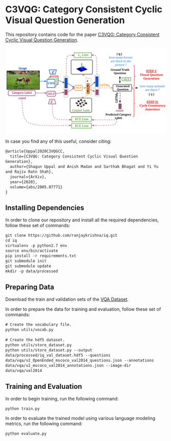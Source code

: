 # C3VQG: Category Consistent Cyclic Visual Question Generation

This repository contains code for the paper <a href="https://arxiv.org/abs/2005.07771"> C3VQG: Category Consistent Cyclic Visual Question Generation</a>.

![C3VQG Training Architecture](c3vqg_figure.png)

In case you find any of this useful, consider citing:

```
@article{Uppal2020C3VQGCC,
  title={C3VQG: Category Consistent Cyclic Visual Question Generation},
  author={Shagun Uppal and Anish Madan and Sarthak Bhagat and Yi Yu and Rajiv Ratn Shah},
  journal={ArXiv},
  year={2020},
  volume={abs/2005.07771}
}
```

## Installing Dependencies

In order to clone our repository and install all the required dependencies, follow these set of commands:

```
git clone https://github.com/ranjaykrishna/iq.git
cd iq
virtualenv -p python2.7 env
source env/bin/activate
pip install -r requirements.txt
git submodule init
git submodule update
mkdir -p data/processed
```

## Preparing Data

Download the train and validation sets of the <a href="https://visualqa.org/download.html">VQA Dataset</a>.

In order to prepare the data for training and evaluation, follow these set of commands:

```
# Create the vocabulary file.
python utils/vocab.py

# Create the hdf5 dataset.
python utils/store_dataset.py
python utils/store_dataset.py --output data/processed/iq_val_dataset.hdf5 --questions data/vqa/v2_OpenEnded_mscoco_val2014_questions.json --annotations data/vqa/v2_mscoco_val2014_annotations.json --image-dir data/vqa/val2014
```

## Training and Evaluation

In order to begin training, run the following command:

```
python train.py
```

In order to evaluate the trained model using various language modeling metrics, run the following command:

```
python evaluate.py
```


